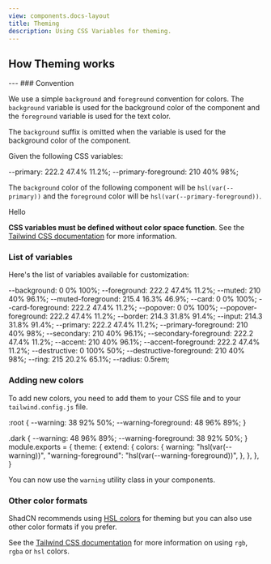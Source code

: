 ```yaml
---
view: components.docs-layout
title: Theming
description: Using CSS Variables for theming.
---
```

## How Theming works

<x-code-block-wrapper language="html">
<div class="bg-background text-foreground"></div>
</x-code-block-wrapper>
---
### Convention

We use a simple `background` and `foreground` convention for colors. The `background` variable is used for the background color of the component and the `foreground` variable is used for the text color.

<Callout className="mt-4">

The `background` suffix is omitted when the variable is used for the background color of the component.

</Callout>

Given the following CSS variables:

<x-code-block-wrapper title="app.css" language="css">
--primary: 222.2 47.4% 11.2%;
--primary-foreground: 210 40% 98%;
</x-code-block-wrapper>

The `background` color of the following component will be `hsl(var(--primary))` and the `foreground` color will be `hsl(var(--primary-foreground))`.

<x-code-block-wrapper title="" language="html">
<div class="bg-primary text-primary-foreground">Hello</div>
</x-code-block-wrapper>

<Callout>

**CSS variables must be defined without color space function**. See the [Tailwind CSS documentation](https://tailwindcss.com/docs/customizing-colors#using-css-variables) for more information.

</Callout>

### List of variables

Here's the list of variables available for customization:

<Steps>

<x-code-block-wrapper title="Default background color of <body/>...etc" language="css">
--background: 0 0% 100%;
--foreground: 222.2 47.4% 11.2%;
</x-code-block-wrapper>

<x-code-block-wrapper title="Muted backgrounds such as in switch" language="css">
--muted: 210 40% 96.1%;
--muted-foreground: 215.4 16.3% 46.9%;
</x-code-block-wrapper>

<x-code-block-wrapper title="Background color for the card component" language="css">
--card: 0 0% 100%;
--card-foreground: 222.2 47.4% 11.2%;
</x-code-block-wrapper>

<x-code-block-wrapper title="Background color for popovers such as dropdown menu and popover" language="css">
--popover: 0 0% 100%;
--popover-foreground: 222.2 47.4% 11.2%;
</x-code-block-wrapper>

<x-code-block-wrapper title="Default border color" language="css">
--border: 214.3 31.8% 91.4%;
</x-code-block-wrapper>

<x-code-block-wrapper title="Border color for inputs such as input, select, textarea" language="css">
--input: 214.3 31.8% 91.4%;
</x-code-block-wrapper>

<x-code-block-wrapper title="Primary colors for button" language="css">
--primary: 222.2 47.4% 11.2%;
--primary-foreground: 210 40% 98%;
</x-code-block-wrapper>

<x-code-block-wrapper title="Secondary colors for <Button />" language="css">
--secondary: 210 40% 96.1%;
--secondary-foreground: 222.2 47.4% 11.2%;
</x-code-block-wrapper>

<x-code-block-wrapper title="Used for accents such as hover effects on <DropdownMenuItem>, <SelectItem>...etc" language="css">
--accent: 210 40% 96.1%;
--accent-foreground: 222.2 47.4% 11.2%;
</x-code-block-wrapper>

<x-code-block-wrapper title="Used for destructive actions such as destructive buttons" language="css">
--destructive: 0 100% 50%;
--destructive-foreground: 210 40% 98%;
</x-code-block-wrapper>

<x-code-block-wrapper title="Used for focus ring" language="css">
--ring: 215 20.2% 65.1%;
</x-code-block-wrapper>

<x-code-block-wrapper title="Border radius for card, input and buttons" language="css">
--radius: 0.5rem;
</x-code-block-wrapper>

</Steps>

### Adding new colors

To add new colors, you need to add them to your CSS file and to your `tailwind.config.js` file.

<x-code-block-wrapper title="app.css" language="css">
:root {
  --warning: 38 92% 50%;
  --warning-foreground: 48 96% 89%;
}

.dark {
  --warning: 48 96% 89%;
  --warning-foreground: 38 92% 50%;
}
</x-code-block-wrapper>
<x-code-block-wrapper title="tailwind.config.js" language="js{5-6}">
module.exports = {
  theme: {
    extend: {
      colors: {
        warning: "hsl(var(--warning))",
        "warning-foreground": "hsl(var(--warning-foreground))",
      },
    },
  },
}
</x-code-block-wrapper>


You can now use the `warning` utility class in your components.

<x-code-block-wrapper title="app.blade.php" language="tsx /bg-warning/ /text-warning-foreground/
">
<div className="bg-warning text-warning-foreground" ></div>
</x-code-block-wrapper>

### Other color formats

ShadCN recommends using [HSL colors](https://www.smashingmagazine.com/2021/07/hsl-colors-css/) for theming but you can also use other color formats if you prefer.

See the [Tailwind CSS documentation](https://tailwindcss.com/docs/customizing-colors#using-css-variables) for more information on using `rgb`, `rgba` or `hsl` colors.
